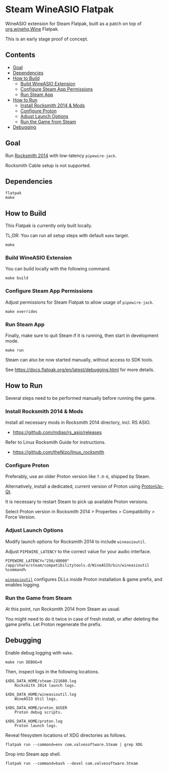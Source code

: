 # Steam WineASIO Flatpak <!-- omit in toc -->

WineASIO extension for Steam Flatpak, built as a patch on top of
[org.winehq.Wine](https://github.com/flathub/org.winehq.Wine) Flatpak.

This is an early stage proof of concept.


## Contents <!-- omit in toc -->

<!-- vscode: ext install yzhang.markdown-all-in-one -->
- [Goal](#goal)
- [Dependencies](#dependencies)
- [How to Build](#how-to-build)
  - [Build WineASIO Extension](#build-wineasio-extension)
  - [Configure Steam App Permissions](#configure-steam-app-permissions)
  - [Run Steam App](#run-steam-app)
- [How to Run](#how-to-run)
  - [Install Rocksmith 2014 \& Mods](#install-rocksmith-2014--mods)
  - [Configure Proton](#configure-proton)
  - [Adjust Launch Options](#adjust-launch-options)
  - [Run the Game from Steam](#run-the-game-from-steam)
- [Debugging](#debugging)


## Goal

Run [Rocksmith 2014](https://www.protondb.com/app/221680) with low-latency `pipewire-jack`.

Rocksmith Cable setup is not supported.


## Dependencies

    flatpak
    make


## How to Build

This Flatpak is currently only built locally.

TL;DR: You can run all setup steps with default `make` target.

    make


### Build WineASIO Extension

You can build locally with the following command.

    make build


### Configure Steam App Permissions

Adjust permissions for Steam Flatpak to allow usage of `pipewire-jack`.

    make overrides


### Run Steam App

Finally, make sure to quit Steam if it is running, then start in development mode.

    make run

Steam can also be now started manually, without access to SDK tools.

See https://docs.flatpak.org/en/latest/debugging.html for more details.


## How to Run

Several steps need to be performed manually before running the game.


### Install Rocksmith 2014 & Mods

Install all necessary mods in Rocksmith 2014 directory, incl. RS ASIO.

  - https://github.com/mdias/rs_asio/releases

Refer to Linux Rocksmith Guide for instructions.

  - https://github.com/theNizo/linux_rocksmith


### Configure Proton

Preferably, use an older Proton version like `7.0-6`, shipped by Steam.

Alternatively, install a dedicated, current version of Proton using
[ProtonUp-Qt](https://flathub.org/apps/net.davidotek.pupgui2).

It is necessary to restart Steam to pick up available Proton versions.

Select Proton version in Rocksmith 2014 > Properties > Compatibility >
Force Version.


### Adjust Launch Options

Modify launch options for Rocksmith 2014 to include `wineasioutil`.

Adjust `PIPEWIRE_LATENCY` to the correct value for your audio interface.

    PIPEWIRE_LATENCY="256/48000" /app/share/steam/compatibilitytools.d/WineASIO/bin/wineasioutil %command%

[`wineasioutil`](wineasioutil/) configures DLLs inside Proton installation & game prefix, and enables logging.


### Run the Game from Steam

At this point, run Rocksmith 2014 from Steam as usual.

You might need to do it twice in case of fresh install,
or after deleting the game prefix. Let Proton regenerate the prefix.


## Debugging

Enable debug logging with `make`.

    make run DEBUG=9

Then, inspect logs in the following locations.

    $XDG_DATA_HOME/steam-221680.log
        Rocksmith 2014 launch logs.

    $XDG_DATA_HOME/wineasioutil.log
        WineASIO Util logs.

    $XDG_DATA_HOME/proton_$USER
        Proton debug scripts.

    $XDG_DATA_HOME/proton.log
        Proton launch logs.

Reveal filesystem locations of XDG directories as follows.

    flatpak run --command=env com.valvesoftware.Steam | grep XDG

Drop into Steam app shell.

    flatpak run --command=bash --devel com.valvesoftware.Steam
